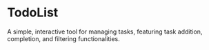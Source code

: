 # TodoList
A simple, interactive tool for managing tasks, featuring task addition, completion, and filtering functionalities.
